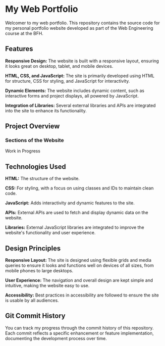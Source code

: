 # My Web Portfolio
Welcomer to my web portfolio. This repository contains the source code for my personal portfolio website developed as part of the Web Engineering course at the BFH.


## Features
**Responsive Design:** The website is built with a responsive layout, ensuring it looks great on desktop, tablet, and mobile devices.

**HTML, CSS, and JavaScript:** The site is primarily developed using HTML for structure, CSS for styling, and JavaScript for interactivity.

**Dynamic Elements:** The website includes dynamic content, such as interactive forms and project displays, all powered by JavaScript.

**Integration of Libraries:** Several external libraries and APIs are integrated into the site to enhance its functionality.

## Project Overview

### Sections of the Website
Work in Progress


## Technologies Used
**HTML:** The structure of the website.

**CSS:** For styling, with a focus on using classes and IDs to maintain clean code.

**JavaScript:** Adds interactivity and dynamic features to the site.

**APIs:** External APIs are used to fetch and display dynamic data on the website.

**Libraries:** External JavaScript libraries are integrated to improve the website's functionality and user experience.


## Design Principles
**Responsive Layout:** The site is designed using flexible grids and media queries to ensure it looks and functions well on devices of all sizes, from mobile phones to large desktops.

**User Experience:** The navigation and overall design are kept simple and intuitive, making the website easy to use.

**Accessibility:** Best practices in accessibility are followed to ensure the site is usable by all audiences.


## Git Commit History
You can track my progress through the commit history of this repository. Each commit reflects a specific enhancement or feature implementation, documenting the development process over time.

